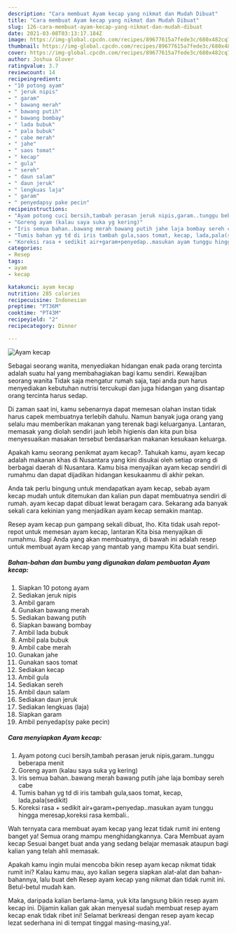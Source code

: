 ```yaml
---
description: "Cara membuat Ayam kecap yang nikmat dan Mudah Dibuat"
title: "Cara membuat Ayam kecap yang nikmat dan Mudah Dibuat"
slug: 126-cara-membuat-ayam-kecap-yang-nikmat-dan-mudah-dibuat
date: 2021-03-08T03:13:17.184Z
image: https://img-global.cpcdn.com/recipes/89677615a7fede3c/680x482cq70/ayam-kecap-foto-resep-utama.jpg
thumbnail: https://img-global.cpcdn.com/recipes/89677615a7fede3c/680x482cq70/ayam-kecap-foto-resep-utama.jpg
cover: https://img-global.cpcdn.com/recipes/89677615a7fede3c/680x482cq70/ayam-kecap-foto-resep-utama.jpg
author: Joshua Glover
ratingvalue: 3.7
reviewcount: 14
recipeingredient:
- "10 potong ayam"
- " jeruk nipis"
- " garam"
- " bawang merah"
- " bawang putih"
- " bawang bombay"
- " lada bubuk"
- " pala bubuk"
- " cabe merah"
- " jahe"
- " saos tomat"
- " kecap"
- " gula"
- " sereh"
- " daun salam"
- " daun jeruk"
- " lengkuas laja"
- " garam"
- " penyedapsy pake pecin"
recipeinstructions:
- "Ayam potong cuci bersih,tambah perasan jeruk nipis,garam..tunggu beberapa menit"
- "Goreng ayam (kalau saya suka yg kering)"
- "Iris semua bahan..bawang merah bawang putih jahe laja bombay sereh cabe"
- "Tumis bahan yg td di iris tambah gula,saos tomat, kecap, lada,pala(sedikit)"
- "Koreksi rasa + sedikit air+garam+penyedap..masukan ayam tunggu hingga meresap,koreksi rasa kembali.."
categories:
- Resep
tags:
- ayam
- kecap

katakunci: ayam kecap 
nutrition: 285 calories
recipecuisine: Indonesian
preptime: "PT36M"
cooktime: "PT43M"
recipeyield: "2"
recipecategory: Dinner

---
```



![Ayam kecap](https://img-global.cpcdn.com/recipes/89677615a7fede3c/680x482cq70/ayam-kecap-foto-resep-utama.jpg)

Sebagai seorang wanita, menyediakan hidangan enak pada orang tercinta adalah suatu hal yang membahagiakan bagi kamu sendiri. Kewajiban seorang  wanita Tidak saja mengatur rumah saja, tapi anda pun harus menyediakan kebutuhan nutrisi tercukupi dan juga hidangan yang disantap orang tercinta harus sedap.

Di zaman  saat ini, kamu sebenarnya dapat memesan olahan instan tidak harus capek membuatnya terlebih dahulu. Namun banyak juga orang yang selalu mau memberikan makanan yang terenak bagi keluarganya. Lantaran, memasak yang diolah sendiri jauh lebih higienis dan kita pun bisa menyesuaikan masakan tersebut berdasarkan makanan kesukaan keluarga. 



Apakah kamu seorang penikmat ayam kecap?. Tahukah kamu, ayam kecap adalah makanan khas di Nusantara yang kini disukai oleh setiap orang di berbagai daerah di Nusantara. Kamu bisa menyajikan ayam kecap sendiri di rumahmu dan dapat dijadikan hidangan kesukaanmu di akhir pekan.

Anda tak perlu bingung untuk mendapatkan ayam kecap, sebab ayam kecap mudah untuk ditemukan dan kalian pun dapat membuatnya sendiri di rumah. ayam kecap dapat dibuat lewat beragam cara. Sekarang ada banyak sekali cara kekinian yang menjadikan ayam kecap semakin mantap.

Resep ayam kecap pun gampang sekali dibuat, lho. Kita tidak usah repot-repot untuk memesan ayam kecap, lantaran Kita bisa menyajikan di rumahmu. Bagi Anda yang akan membuatnya, di bawah ini adalah resep untuk membuat ayam kecap yang mantab yang mampu Kita buat sendiri.

<!--inarticleads1-->

##### Bahan-bahan dan bumbu yang digunakan dalam pembuatan Ayam kecap:

1. Siapkan 10 potong ayam
1. Sediakan  jeruk nipis
1. Ambil  garam
1. Gunakan  bawang merah
1. Sediakan  bawang putih
1. Siapkan  bawang bombay
1. Ambil  lada bubuk
1. Ambil  pala bubuk
1. Ambil  cabe merah
1. Gunakan  jahe
1. Gunakan  saos tomat
1. Sediakan  kecap
1. Ambil  gula
1. Sediakan  sereh
1. Ambil  daun salam
1. Sediakan  daun jeruk
1. Sediakan  lengkuas (laja)
1. Siapkan  garam
1. Ambil  penyedap(sy pake pecin)




<!--inarticleads2-->

##### Cara menyiapkan Ayam kecap:

1. Ayam potong cuci bersih,tambah perasan jeruk nipis,garam..tunggu beberapa menit
1. Goreng ayam (kalau saya suka yg kering)
1. Iris semua bahan..bawang merah bawang putih jahe laja bombay sereh cabe
1. Tumis bahan yg td di iris tambah gula,saos tomat, kecap, lada,pala(sedikit)
1. Koreksi rasa + sedikit air+garam+penyedap..masukan ayam tunggu hingga meresap,koreksi rasa kembali..




Wah ternyata cara membuat ayam kecap yang lezat tidak rumit ini enteng banget ya! Semua orang mampu menghidangkannya. Cara Membuat ayam kecap Sesuai banget buat anda yang sedang belajar memasak ataupun bagi kalian yang telah ahli memasak.

Apakah kamu ingin mulai mencoba bikin resep ayam kecap nikmat tidak rumit ini? Kalau kamu mau, ayo kalian segera siapkan alat-alat dan bahan-bahannya, lalu buat deh Resep ayam kecap yang nikmat dan tidak rumit ini. Betul-betul mudah kan. 

Maka, daripada kalian berlama-lama, yuk kita langsung bikin resep ayam kecap ini. Dijamin kalian gak akan menyesal sudah membuat resep ayam kecap enak tidak ribet ini! Selamat berkreasi dengan resep ayam kecap lezat sederhana ini di tempat tinggal masing-masing,ya!.

